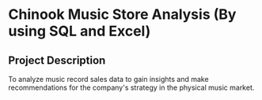 # Chinook Music Store Analysis (By using SQL and Excel)
##   Project Description 
To analyze music record sales data to gain insights and make recommendations for the company's strategy in the physical music market.
